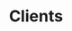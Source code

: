 ---
title: "Clients"
summary: "Ini adalah halaman daftar Client Zalepik"
zlist: "Ini Halaman List"
---